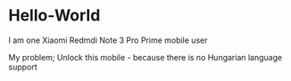 # Hello-World
I am one Xiaomi Redmdi Note 3 Pro Prime mobile user

My problem; Unlock this mobile - because there is no Hungarian language support

